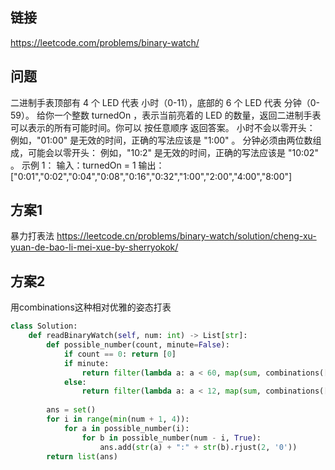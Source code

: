## 链接

https://leetcode.com/problems/binary-watch/

## 问题

二进制手表顶部有 4 个 LED 代表 小时（0-11），底部的 6 个 LED 代表 分钟（0-59）。
给你一个整数 turnedOn ，表示当前亮着的 LED 的数量，返回二进制手表可以表示的所有可能时间。你可以 按任意顺序 返回答案。
小时不会以零开头：
例如，"01:00" 是无效的时间，正确的写法应该是 "1:00" 。
分钟必须由两位数组成，可能会以零开头：
例如，"10:2" 是无效的时间，正确的写法应该是 "10:02" 。
示例 1：
输入：turnedOn = 1
输出：["0:01","0:02","0:04","0:08","0:16","0:32","1:00","2:00","4:00","8:00"]

## 方案1

暴力打表法
https://leetcode.cn/problems/binary-watch/solution/cheng-xu-yuan-de-bao-li-mei-xue-by-sherryokok/

## 方案2

用combinations这种相对优雅的姿态打表

```python
class Solution:
    def readBinaryWatch(self, num: int) -> List[str]:
        def possible_number(count, minute=False):
            if count == 0: return [0]
            if minute:
                return filter(lambda a: a < 60, map(sum, combinations([1, 2, 4, 8, 16, 32], count)))
            else:
                return filter(lambda a: a < 12, map(sum, combinations([1, 2, 4, 8], count)))
        
        ans = set()
        for i in range(min(num + 1, 4)):
            for a in possible_number(i):
                for b in possible_number(num - i, True):
                    ans.add(str(a) + ":" + str(b).rjust(2, '0'))
        return list(ans)
```